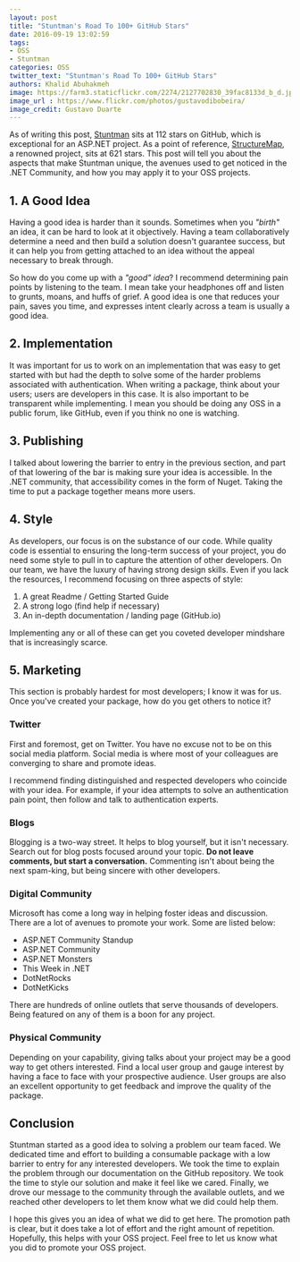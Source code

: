 ```yaml
---
layout: post
title: "Stuntman's Road To 100+ GitHub Stars"
date: 2016-09-19 13:02:59
tags: 
- OSS
- Stuntman
categories: OSS
twitter_text: "Stuntman's Road To 100+ GitHub Stars"
authors: Khalid Abuhakmeh
image: https://farm3.staticflickr.com/2274/2127702830_39fac8133d_b_d.jpg
image_url : https://www.flickr.com/photos/gustavodibobeira/
image_credit: Gustavo Duarte
---
```


As of writing this post, [Stuntman](https://github.com/ritterim/stuntman) sits at 112 stars on GitHub, which is exceptional for an ASP.NET project. As a point of reference, [StructureMap](https://github.com/structuremap/structuremap), a renowned project, sits at 621 stars. This post will tell you about the aspects that make Stuntman unique, the avenues used to get noticed in the .NET Community, and how you may apply it to your OSS projects.

## 1. A Good Idea

Having a good idea is harder than it sounds. Sometimes when you *"birth"* an idea, it can be hard to look at it objectively. Having a team collaboratively determine a need and then build a solution doesn't guarantee success, but it can help you from getting attached to an idea without the appeal necessary to break through.

So how do you come up with a *"good" idea*? I recommend determining pain points by listening to the team. I mean take your headphones off and listen to grunts, moans, and huffs of grief.  A good idea is one that reduces your pain, saves you time, and expresses intent clearly across a team is usually a good idea.

## 2. Implementation

It was important for us to work on an implementation that was easy to get started with but had the depth to solve some of the harder problems associated with authentication. When writing a package, think about your users; users are developers in this case. It is also important to be transparent while implementing. I mean you should be doing any OSS in a public forum, like GitHub, even if you think no one is watching.

## 3. Publishing

I talked about lowering the barrier to entry in the previous section, and part of that lowering of the bar is making sure your idea is accessible. In the .NET community, that accessibility comes in the form of Nuget. Taking the time to put a package together means more users.

## 4. Style

As developers, our focus is on the substance of our code. While quality code is essential to ensuring the long-term success of your project, you do need some style to pull in to capture the attention of other developers. On our team, we have the luxury of having strong design skills. Even if you lack the resources, I recommend focusing on three aspects of style:

1. A great Readme / Getting Started Guide
2. A strong logo (find help if necessary)
3. An in-depth documentation / landing page (GitHub.io)

Implementing any or all of these can get you coveted developer mindshare that is increasingly scarce.

## 5. Marketing

This section is probably hardest for most developers; I know it was for us. Once you've created your package, how do you get others to notice it?

### Twitter

First and foremost, get on Twitter. You have no excuse not to be on this social media platform. Social media is where most of your colleagues are converging to share and promote ideas.

I recommend finding distinguished and respected developers who coincide with your idea. For example, if your idea attempts to solve an authentication pain point, then follow and talk to authentication experts. 

### Blogs

Blogging is a two-way street. It helps to blog yourself, but it isn't necessary. Search out for blog posts focused around your topic. **Do not leave comments, but start a conversation.** Commenting isn't about being the next spam-king, but being sincere with other developers.

### Digital Community

Microsoft has come a long way in helping foster ideas and discussion. There are a lot of avenues to promote your work. Some are listed below:

- ASP.NET Community Standup
- ASP.NET Community
- ASP.NET Monsters
- This Week in .NET
- DotNetRocks
- DotNetKicks

There are hundreds of online outlets that serve thousands of developers. Being featured on any of them is a boon for any project.

### Physical Community

Depending on your capability, giving talks about your project may be a good way to get others interested. Find a local user group and gauge interest by having a face to face with your prospective audience. User groups are also an excellent opportunity to get feedback and improve the quality of the package.

## Conclusion

Stuntman started as a good idea to solving a problem our team faced. We dedicated time and effort to building a consumable package with a low barrier to entry for any interested developers. We took the time to explain the problem through our documentation on the GitHub repository. We took the time to style our solution and make it feel like we cared. Finally, we drove our message to the community through the available outlets, and we reached other developers to let them know what we did could help them.

I hope this gives you an idea of what we did to get here. The promotion path is clear, but it does take a lot of effort and the right amount of repetition. Hopefully, this helps with your OSS project. Feel free to let us know what you did to promote your OSS project.